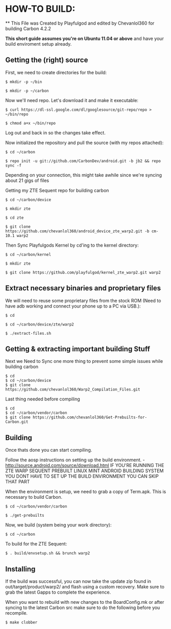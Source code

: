 HOW-TO BUILD:
=============
** This File was Created by Playfulgod and edited by Chevanlol360 for building Carbon 4.2.2

**This short guide assumes you're on Ubuntu 11.04 or above** and have your build enviroment setup already.

Getting the (right) source
--------------------------

First, we need to create directories for the build:

    $ mkdir -p ~/bin

    $ mkdir -p ~/carbon

Now we'll need repo. Let's download it and make it executable:

    $ curl https://dl-ssl.google.com/dl/googlesource/git-repo/repo > ~/bin/repo

    $ chmod a+x ~/bin/repo

Log out and back in so the changes take effect.

Now initialized the repository and pull the source (with my repos attached):

    $ cd ~/carbon
    
    $ repo init -u git://github.com/CarbonDev/android.git -b jb2 && repo sync -f


Depending on your connection, this might take awhile since we're syncing about 21 gigs of files

Getting my ZTE Sequent repo for building carbon
  
	$ cd ~/carbon/device

	$ mkdir zte

	$ cd zte

	$ git clone https://github.com/chevanlol360/android_device_zte_warp2.git -b cm-10.1 warp2

Then Sync Playfulgods Kernel by cd'ing to the kernel directory:

	$ cd ~/carbon/kernel

	$ mkdir zte

	$ git clone https://github.com/playfulgod/kernel_zte_warp2.git warp2

Extract necessary binaries and proprietary files 
------------------------------------------------

We will need to reuse some proprietary files from the stock ROM (Need to have adb working and connect your phone up to a PC via USB.):

    $ cd
    
    $ cd ~/carbon/device/zte/warp2
    
    $ ./extract-files.sh


Getting & extracting important building Stuff
-----------------------------------------------------
Next we Need to Sync one more thing to prevent some simple issues while building carbon

    $ cd
    $ cd ~/carbon/device
    $ git clone https://github.com/chevanlol360/Warp2_Compilation_Files.git

Last thing needed before compiling

    $ cd
    $ cd ~/carbon/vendor/carbon
    $ git clone https://github.com/chevanlol360/Get-Prebuilts-for-Carbon.git

Building
-------------
Once thats done you can start compiling.

Follow the aosp instructions on setting up the build environment. - http://source.android.com/source/download.html 
IF YOU'RE RUNNING THE ZTE WARP SEQUENT PREBUILT LINUX MINT ANDROID BUILDING SYSTEM YOU DONT HAVE TO SET UP THE BUILD ENVIRONMENT YOU CAN SKIP THAT PART

When the environment is setup, we need to grab a copy of Term.apk. This is necessary to build Carbon.

    $ cd ~/carbon/vendor/carbon

    $ ./get-prebuilts

Now, we build (system being your work directory):

    $ cd ~/carbon

To build for the ZTE Sequent:
    
    $ . build/envsetup.sh && brunch warp2


Installing
---------------
If the build was successful, you can now take the update zip found in out/target/product/warp2/ and flash using a custom recovery. Make sure to grab the latest Gapps to complete the experience.

When you want to rebuild with new changes to the BoardConfig.mk or after syncing to the latest Carbon src make sure to do the following before you recompile.

    $ make clobber
